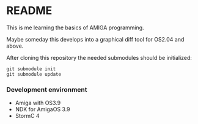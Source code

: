 # README #

This is me learning the basics of AMIGA programming.

Maybe someday this develops into a graphical diff tool for OS2.04 and 
above.

After cloning this repository the needed submodules should be initialized:

    git submodule init
    git submodule update

### Development environment ###

* Amiga with OS3.9
* NDK for AmigaOS 3.9
* StormC 4
